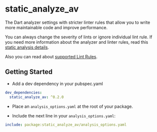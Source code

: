 # static_analyze_av

The Dart analyzer settings with stricter linter rules that allow you to write more maintainable code and improve performance.

You can always change the severity of lints or ignore individual lint rule. If you need more information about the analyzer and linter rules, read this [static analysis details](https://dart.dev/guides/language/analysis-options).

Also you can read about [supported Lint Rules](https://dart-lang.github.io/linter/lints/).

## Getting Started

- Add a dev dependency in your pubspec.yaml

```yaml
dev_dependencies:
  static_analyze_av: ^0.2.0
```

- Place an `analysis_options.yaml` at the root of your package.

- Include the next line in your `analysis_options.yaml`:

```yaml
include: package:static_analyze_av/analysis_options.yaml
```
